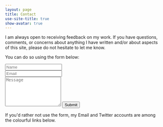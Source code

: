 ```yaml
---
layout: page
title: Contact
use-site-title: true
show-avatar: true
---
```


I am always open to receiving feedback on my work. If you have questions, comments, or concerns about anything I have written 
and/or about aspects of this site, please do not hesitate to let me know. 

You can do so using the form below:

<form action="https://formspree.io/christopher.teeter@gmail.com" method="POST" class="form" id="contact-form">
  <div class="row">
    <div class="col-xs-6">
      <input type="text" name="name" class="form-control input-lg" placeholder="Name" title="Name">
    </div>
    <div class="col-xs-6">
      <input type="email" name="_replyto" class="form-control input-lg" placeholder="Email" title="Email">
    </div>
  </div>
  <input type="hidden" name="_subject" value="New message from cteeter.ca">
  <textarea type="text" name="content" class="form-control input-lg" placeholder="Message" title="Message" required="required" rows="6"></textarea>
  <input type="text" name="_gotcha" style="display:none">
  <input type="hidden" name="_next" value="/contact/?message=Your_message_was_sent_to_Chris._Thanks!"/>
  <button type="submit" class="btn btn-lg btn-primary">Submit</button>
</form>

If you'd rather not use the form, my Email and Twitter accounts are among the colourful links below.